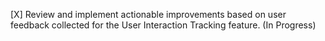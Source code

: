 [X] Review and implement actionable improvements based on user feedback collected for the User Interaction Tracking feature. (In Progress)